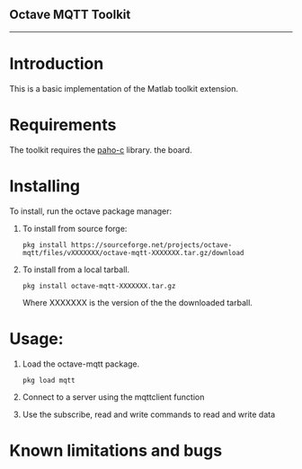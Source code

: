 Octave MQTT Toolkit
----------------------

---

Introduction
============

This is a basic implementation of the Matlab toolkit extension.

Requirements
============

The toolkit requires the [paho-c](https://www.eclipse.org/paho/) library. 
the board.

Installing
==========

To install, run the octave package manager:

1. To install from source forge:

    `pkg install https://sourceforge.net/projects/octave-mqtt/files/vXXXXXXX/octave-mqtt-XXXXXXX.tar.gz/download`

2. To install from a local tarball.

    `pkg install octave-mqtt-XXXXXXX.tar.gz`

    Where XXXXXXX is the version of the the downloaded tarball.

Usage:
======

1. Load the octave-mqtt package.
   
    `pkg load mqtt`

2. Connect to a server using the mqttclient function

3. Use the subscribe, read and write commands to read and write data


Known limitations and bugs
==========================

